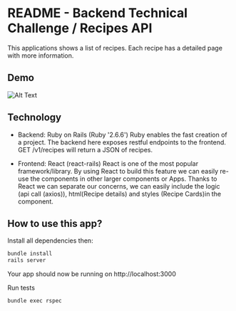 # README - Backend Technical Challenge / Recipes API

This applications shows a list of recipes. Each recipe has a detailed page with more information.

## Demo
![Alt Text](http://g.recordit.co/Ra4CqpAi3M.gif)

## Technology

- Backend: Ruby on Rails (Ruby '2.6.6')
Ruby enables the fast creation of a project. The backend here exposes restful endpoints to the frontend. GET /v1/recipes will return a JSON of recipes.

- Frontend: React (react-rails)
React is one of the most popular framework/library. By using React to build this feature we can easily re-use the components in other larger components or Apps. Thanks to React we can separate our concerns, we can easily include the logic (api call (axios)), html(Recipe details) and styles (Recipe Cards)in the component.

## How to use this app?

Install all dependencies then:
```bash
bundle install
rails server
```

Your app should now be running on http://localhost:3000

Run tests

```bash
bundle exec rspec
```
